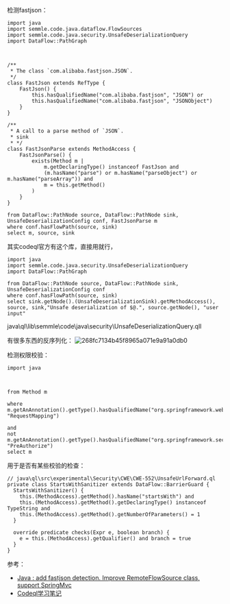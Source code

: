 检测fastjson：
```ql
import java
import semmle.code.java.dataflow.FlowSources
import semmle.code.java.security.UnsafeDeserializationQuery
import DataFlow::PathGraph



/**
 * The class `com.alibaba.fastjson.JSON`.
 */
class FastJson extends RefType {
    FastJson() { 
        this.hasQualifiedName("com.alibaba.fastjson", "JSON") or
        this.hasQualifiedName("com.alibaba.fastjson", "JSONObject")
    }
}

/** 
 * A call to a parse method of `JSON`. 
 * sink
 * */
class FastJsonParse extends MethodAccess {
    FastJsonParse() {
        exists(Method m |
            m.getDeclaringType() instanceof FastJson and
            (m.hasName("parse") or m.hasName("parseObject") or m.hasName("parseArray")) and
            m = this.getMethod()
        )
    }
}

from DataFlow::PathNode source, DataFlow::PathNode sink, UnsafeDeserializationConfig conf, FastJsonParse m
where conf.hasFlowPath(source, sink)
select m, source, sink
```

其实codeql官方有这个库，直接用就行，
```
import java
import semmle.code.java.security.UnsafeDeserializationQuery
import DataFlow::PathGraph

from DataFlow::PathNode source, DataFlow::PathNode sink, UnsafeDeserializationConfig conf
where conf.hasFlowPath(source, sink)
select sink.getNode().(UnsafeDeserializationSink).getMethodAccess(), source, sink,"Unsafe deserialization of $@.", source.getNode(), "user input"
```

java\ql\lib\semmle\code\java\security\UnsafeDeserializationQuery.qll

有很多东西的反序列化：
![268fc7134b45f8965a071e9a91a0db0](https://user-images.githubusercontent.com/30398606/144951846-32d5ff30-870c-41f6-8e9e-1d6929f69785.png)





检测权限校验：
```ql
import java



from Method m

where 
m.getAnAnnotation().getType().hasQualifiedName("org.springframework.web.bind.annotation", "RequestMapping")

and 
not m.getAnAnnotation().getType().hasQualifiedName("org.springframework.security.access.prepost", "PreAuthorize")
select m
```


用于是否有某些校验的检查：
```
// java\ql\src\experimental\Security\CWE\CWE-552\UnsafeUrlForward.ql
private class StartsWithSanitizer extends DataFlow::BarrierGuard {
  StartsWithSanitizer() {
    this.(MethodAccess).getMethod().hasName("startsWith") and
    this.(MethodAccess).getMethod().getDeclaringType() instanceof TypeString and
    this.(MethodAccess).getMethod().getNumberOfParameters() = 1
  }

  override predicate checks(Expr e, boolean branch) {
    e = this.(MethodAccess).getQualifier() and branch = true
  }
}
```

参考：
- [Java : add fastjson detection. Improve RemoteFlowSource class, support SpringMvc](https://github.com/github/securitylab/issues/119)
- [Codeql学习笔记](https://github.com/safe6Sec/CodeqlNote)
